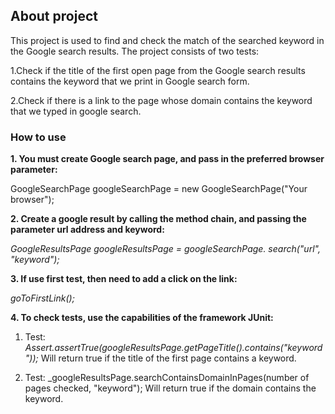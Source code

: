 ## About project
This project is used to find and check the match of the searched keyword in the Google search results.
The project consists of two tests:

1.Check if the title of the first open page from the Google search results contains the keyword that we print in Google search form.

2.Check if there is a link to the page whose domain contains the keyword that we typed in google search.

### How to use
**1. You must create Google search page, and pass in the preferred browser parameter:**
   
GoogleSearchPage googleSearchPage = new GoogleSearchPage("Your browser");

**2. Create a google result by calling the method chain, and passing the parameter url address and keyword:**

_GoogleResultsPage googleResultsPage = googleSearchPage.
search("url", "keyword");_

**3. If use first test, then need to add a click on the link:**

_goToFirstLink();_

**4. To check tests, use the capabilities of the framework JUnit:**

1. Test:
   _Assert.assertTrue(googleResultsPage.getPageTitle().contains("keyword"));_
   Will return true if the title of the first page contains a keyword.

2. Test:
   _googleResultsPage.searchContainsDomainInPages(number of pages checked, "keyword");
   Will return true if the domain contains the keyword.
   
